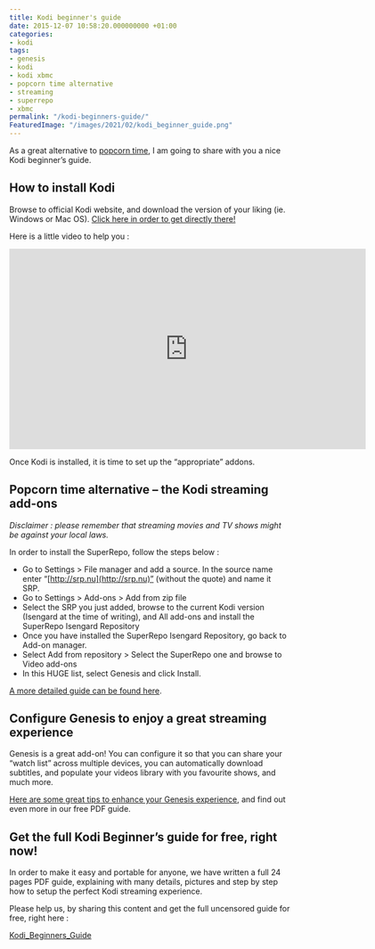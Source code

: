 ```yaml
---
title: Kodi beginner's guide
date: 2015-12-07 10:58:20.000000000 +01:00
categories:
- kodi
tags:
- genesis
- kodi
- kodi xbmc
- popcorn time alternative
- streaming
- superrepo
- xbmc
permalink: "/kodi-beginners-guide/"
FeaturedImage: "/images/2021/02/kodi_beginner_guide.png"
---
```

As a great alternative to [popcorn time](https://www.masoopy.com/popcorn-time-is-dead-time-to-switch-to-kodi/), I am going to share with you a nice Kodi beginner’s guide.

## How to install Kodi

Browse to official Kodi website, and download the version of your liking (ie. Windows or Mac OS). [Click here in order to get directly there!](http://kodi.tv/download/)

Here is a little video to help you :

<iframe allowfullscreen="" frameborder="0" height="360" src="https://www.youtube.com/embed/vKzOYtXu7L4?feature=oembed" width="640"></iframe>

Once Kodi is installed, it is time to set up the “appropriate” addons.

## Popcorn time alternative – the Kodi streaming add-ons

_Disclaimer : please remember that streaming movies and TV shows might be against your local laws._

In order to install the SuperRepo, follow the steps below :

- Go to Settings > File manager and add a source. In the source name enter “[http://srp.nu](http://srp.nu)” (without the quote) and name it SRP.
- Go to Settings > Add-ons > Add from zip file
- Select the SRP you just added, browse to the current Kodi version (Isengard at the time of writing), and All add-ons and install the SuperRepo Isengard Repository
- Once you have installed the SuperRepo Isengard Repository, go back to Add-on manager.
- Select Add from repository > Select the SuperRepo one and browse to Video add-ons
- In this HUGE list, select Genesis and click Install.

[A more detailed guide can be found here](https://www.masoopy.com/kodi-superrepo-enhance-kodi/).

## Configure Genesis to enjoy a great streaming experience

Genesis is a great add-on! You can configure it so that you can share your “watch list” across multiple devices, you can automatically download subtitles, and populate your videos library with you favourite shows, and much more.

[Here are some great tips to enhance your Genesis experience](https://www.masoopy.com/kodi-genesis-tips-tricks/), and find out even more in our free PDF guide.

## Get the full Kodi Beginner’s guide for free, right now!

In order to make it easy and portable for anyone, we have written a full 24 pages PDF guide, explaining with many details, pictures and step by step how to setup the perfect Kodi streaming experience.

Please help us, by sharing this content and get the full uncensored guide for free, right here :

[Kodi_Beginners_Guide](/images/2015/11/Kodi_Beginners_Guide.pdf)

